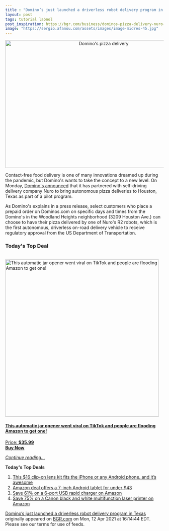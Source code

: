 ```yaml
---
title : "Domino’s just launched a driverless robot delivery program in Texas"
layout: post
tags: tutorial labnol
post_inspiration: https://bgr.com/business/dominos-pizza-delivery-nuro-autonomous-robots-pilot-texas-5919037/
image: "https://sergio.afanou.com/assets/images/image-midres-45.jpg"
---
```


<center><a href="https://bgr.com/business/dominos-pizza-delivery-nuro-autonomous-robots-pilot-texas-5919037/" class="bgr-rss-featured-image bgr-rss-test-class"><img loading="lazy" width="610" height="406" src="https://bgr.com/wp-content/uploads/2021/04/Domino_Nuro_autonomous_pizza_delivery.jpg?quality=70&amp;strip=all&amp;w=610" class="attachment-feed_normal size-feed_normal wp-post-image" alt="Domino&#039;s pizza delivery" loading="lazy" srcset="https://bgr.com/wp-content/uploads/2021/04/Domino_Nuro_autonomous_pizza_delivery.jpg 1600w, https://bgr.com/wp-content/uploads/2021/04/Domino_Nuro_autonomous_pizza_delivery.jpg?resize=150,100 150w, https://bgr.com/wp-content/uploads/2021/04/Domino_Nuro_autonomous_pizza_delivery.jpg?resize=300,200 300w, https://bgr.com/wp-content/uploads/2021/04/Domino_Nuro_autonomous_pizza_delivery.jpg?resize=768,512 768w, https://bgr.com/wp-content/uploads/2021/04/Domino_Nuro_autonomous_pizza_delivery.jpg?resize=1024,682 1024w, https://bgr.com/wp-content/uploads/2021/04/Domino_Nuro_autonomous_pizza_delivery.jpg?resize=1536,1023 1536w, https://bgr.com/wp-content/uploads/2021/04/Domino_Nuro_autonomous_pizza_delivery.jpg?resize=610,406 610w, https://bgr.com/wp-content/uploads/2021/04/Domino_Nuro_autonomous_pizza_delivery.jpg?resize=685,456 685w, https://bgr.com/wp-content/uploads/2021/04/Domino_Nuro_autonomous_pizza_delivery.jpg?resize=664,442 664w, https://bgr.com/wp-content/uploads/2021/04/Domino_Nuro_autonomous_pizza_delivery.jpg?resize=252,168 252w, https://bgr.com/wp-content/uploads/2021/04/Domino_Nuro_autonomous_pizza_delivery.jpg?resize=1200,800 1200w, https://bgr.com/wp-content/uploads/2021/04/Domino_Nuro_autonomous_pizza_delivery.jpg?resize=782,521 782w, https://bgr.com/wp-content/uploads/2021/04/Domino_Nuro_autonomous_pizza_delivery.jpg?resize=827,551 827w, https://bgr.com/wp-content/uploads/2021/04/Domino_Nuro_autonomous_pizza_delivery.jpg?resize=870,580 870w, https://bgr.com/wp-content/uploads/2021/04/Domino_Nuro_autonomous_pizza_delivery.jpg?resize=191,127 191w, https://bgr.com/wp-content/uploads/2021/04/Domino_Nuro_autonomous_pizza_delivery.jpg?resize=166,110 166w, https://bgr.com/wp-content/uploads/2021/04/Domino_Nuro_autonomous_pizza_delivery.jpg?resize=800,533 800w, https://bgr.com/wp-content/uploads/2021/04/Domino_Nuro_autonomous_pizza_delivery.jpg?resize=220,147 220w" sizes="(max-width: 610px) 100vw, 610px" title="Domino&#039;s pizza delivery" /></a></center><p>Contact-free food delivery is one of many innovations dreamed up during the pandemic, but Domino's wants to take the concept to a new level. On Monday, <a href="https://dominos.gcs-web.com/news-releases/news-release-details/dominosr-and-nuro-launch-autonomous-pizza-delivery-road-robot">Domino's announced</a> that it has partnered with self-driving delivery company Nuro to bring autonomous pizza deliveries to Houston, Texas as part of a pilot program.</p>
<p>As Domino's explains in a press release, select customers who place a prepaid order on Dominos.com on specific days and times from the Domino's in the Woodland Heights neighborhood (3209 Houston Ave.) can choose to have their pizza delivered by one of Nuro's R2 robots, which is the first autonomous, driverless on-road delivery vehicle to receive regulatory approval from the US Department of Transportation.</p>
<h3>Today's Top Deal</h3>
<p><a href="https://www.amazon.com/Electric-Restaurant-Automatic-Seniors-Arthritis/dp/B089SNZD4N?tag=b0c55topdeals-20"><br><img height="500px" width="488px" src="https://m.media-amazon.com/images/I/41qT41L0ydL.jpg" alt="This automatic jar opener went viral on TikTok and people are flooding Amazon to get one!"><br></a></p>
<h4><a href="https://www.amazon.com/Electric-Restaurant-Automatic-Seniors-Arthritis/dp/B089SNZD4N?tag=b0c55rss-20">This automatic jar opener went viral on TikTok and people are flooding Amazon to get one!</a></h4>
<p><a href="https://www.amazon.com/Electric-Restaurant-Automatic-Seniors-Arthritis/dp/B089SNZD4N?tag=b0c55rss-20">Price: <strong>$35.99</strong></a><br><strong><a href="https://www.amazon.com/Electric-Restaurant-Automatic-Seniors-Arthritis/dp/B089SNZD4N?tag=b0c55rss-20">Buy Now</a></strong></p>
<p><a href="https://bgr.com/business/dominos-pizza-delivery-nuro-autonomous-robots-pilot-texas-5919037/" class="more-link"><em>Continue reading...</em></a></p>

<p><strong>Today's Top Deals</strong></p>
<ol>
<li><a href="https://bgr.com/general/iphone-lens-kit-amazon-deals-4713723/?utm_source=rss&#038;utm_campaign=topdeals">This $16 clip-on lens kit fits the iPhone or any Android phone, and it&#8217;s awesome</a></li>
<li><a href="https://bgr.com/general/chromo-7-tablet-google-android-4-4-touchscreen-sale-amazon-4715331/?utm_source=rss&#038;utm_campaign=topdeals">Amazon deal offers a 7-inch Android tablet for under $43</a></li>
<li><a href="https://bgr.com/general/rapid-charger-android-amazon-sale-4715321/?utm_source=rss&#038;utm_campaign=topdeals">Save 61% on a 6-port USB rapid charger on Amazon</a></li>
<li><a href="https://bgr.com/general/best-multifunction-printer-amazon-sale-4715747/?utm_source=rss&#038;utm_campaign=topdeals">Save 75% on a Canon black and white multifunction laser printer on Amazon</a></li>
</ol>
<p><a href="https://bgr.com/business/dominos-pizza-delivery-nuro-autonomous-robots-pilot-texas-5919037/">Domino’s just launched a driverless robot delivery program in Texas</a> originally appeared on <a href="http://bgr.com">BGR.com</a> on Mon, 12 Apr 2021 at 16:14:44 EDT. Please see our terms for use of feeds.</p>